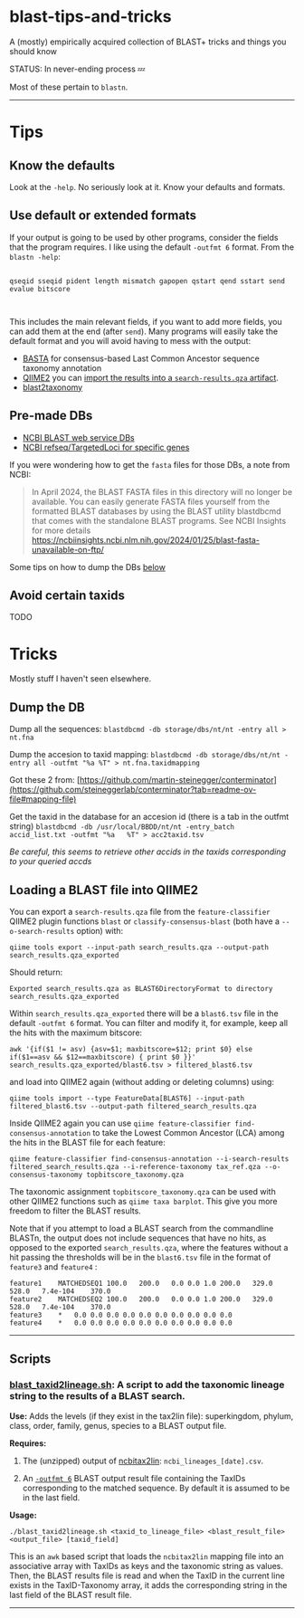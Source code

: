 # blast-tips-and-tricks
A (mostly) empirically acquired collection of BLAST+ tricks and things you should know

STATUS: In never-ending process 💤

Most of these pertain to `blastn`.

---

# Tips 

## Know the defaults

Look at the `-help`. No seriously look at it. Know your defaults and formats.

## Use default or extended formats

If your output is going to be used by other programs, consider the fields that the program requires. I like using the default `-outfmt 6` format. From the `blastn -help`:

```

qseqid sseqid pident length mismatch gapopen qstart qend sstart send evalue bitscore

 
```

This includes the main relevant fields, if you want to add more fields, you can add them at the end (after `send`). Many programs will easily take the default format and you will avoid having to mess with the output:

- [BASTA](https://github.com/timkahlke/BASTA) for consensus-based Last Common Ancestor sequence taxonomy annotation
- [QIIME2](https://docs.qiime2.org/) you can [import the results into a `search-results.qza` artifact](#loading-a-blast-file-into-qiime2).
- [blast2taxonomy](https://github.com/tmaruy/blast2taxonomy)

## Pre-made DBs

- [NCBI BLAST web service DBs](https://ftp.ncbi.nlm.nih.gov/blast/db/)
- [NCBI refseq/TargetedLoci for specific genes](https://ftp.ncbi.nlm.nih.gov/refseq/TargetedLoci/)

If you were wondering how to get the `fasta` files for those DBs, a note from NCBI:

> In April 2024, the BLAST FASTA files in this directory will no longer be
> available. You can easily generate FASTA files yourself from the formatted
>BLAST databases by using the BLAST utility blastdbcmd that comes with the
> standalone BLAST programs. See NCBI Insights for more details
> https://ncbiinsights.ncbi.nlm.nih.gov/2024/01/25/blast-fasta-unavailable-on-ftp/

Some tips on how to dump the DBs [below](#dump-the-db)


## Avoid certain taxids

TODO


# Tricks 

Mostly stuff I haven't seen elsewhere.

## Dump the DB

Dump all the sequences:
`blastdbcmd -db storage/dbs/nt/nt -entry all > nt.fna`

Dump the accesion to taxid mapping:
`blastdbcmd -db storage/dbs/nt/nt -entry all -outfmt "%a %T" > nt.fna.taxidmapping`

Got these 2 from: [https://github.com/martin-steinegger/conterminator](https://github.com/steineggerlab/conterminator?tab=readme-ov-file#mapping-file)

Get the taxid in the database for an accesion id (there is a tab in the outfmt string)
`blastdbcmd -db /usr/local/BBDD/nt/nt -entry_batch accid_list.txt -outfmt "%a   %T" > acc2taxid.tsv`

*Be careful, this seems to retrieve other accids in the taxids corresponding to your queried accds*

## Loading a BLAST file into QIIME2

You can export a `search-results.qza` file from the `feature-classifier` QIIME2 plugin functions `blast` or `classify-consensus-blast` (both have a `--o-search-results` option) with:

`qiime tools export --input-path search_results.qza --output-path search_results.qza_exported`

Should return:

`Exported search_results.qza as BLAST6DirectoryFormat to directory search_results.qza_exported`

Within  `search_results.qza_exported` there will be a `blast6.tsv` file in the default `-outfmt 6` format. You can filter and modify it, for example, keep all the hits with the maximum bitscore:

`awk '{if($1 != asv) {asv=$1; maxbitscore=$12; print $0} else if($1==asv && $12==maxbitscore) { print $0 }}' search_results.qza_exported/blast6.tsv > filtered_blast6.tsv`

and load into QIIME2 again (without adding or deleting columns) using:

`qiime tools import --type FeatureData[BLAST6] --input-path filtered_blast6.tsv --output-path filtered_search_results.qza`

Inside QIIME2 again you can use `qiime feature-classifier find-consensus-annotation` to take the Lowest Common Ancestor (LCA) among the hits in the BLAST file for each feature:

`qiime feature-classifier find-consensus-annotation --i-search-results filtered_search_results.qza --i-reference-taxonomy tax_ref.qza --o-consensus-taxonomy topbitscore_taxonomy.qza`

The taxonomic assignment `topbitscore_taxonomy.qza` can be used with other QIIME2 functions such as `qiime taxa barplot`. This give you more freedom to filter the BLAST results.

Note that if you attempt to load a BLAST search from the commandline BLASTn, the output does not include sequences that have no hits, as opposed to the exported `search_results.qza`, where the features without a hit passing the thresholds will be in the `blast6.tsv` file in the format of `feature3` and `feature4` :

```
feature1	MATCHEDSEQ1	100.0	200.0	0.0	0.0	1.0	200.0	329.0	528.0	7.4e-104	370.0
feature2	MATCHEDSEQ2	100.0	200.0	0.0	0.0	1.0	200.0	329.0	528.0	7.4e-104	370.0
feature3	*	0.0	0.0	0.0	0.0	0.0	0.0	0.0	0.0	0.0	0.0
feature4	*	0.0	0.0	0.0	0.0	0.0	0.0	0.0	0.0	0.0	0.0
```

---

## Scripts

### [blast_taxid2lineage.sh](blast_taxid2lineage.sh): A script to add the taxonomic lineage string to the results of a BLAST search.

**Use:** Adds the levels (if they exist in the tax2lin file): superkingdom, phylum, class, order, family, genus, species to a BLAST output file.

**Requires:**

1. The (unzipped) output of [ncbitax2lin](https://github.com/zyxue/ncbitax2lin): `ncbi_lineages_[date].csv`.

2. An [`-outfmt 6`](https://www.metagenomics.wiki/tools/blast/blastn-output-format-6) BLAST output result file containing the TaxIDs corresponding to the matched sequence. By default it is assumed to be in the last field.

**Usage:**

`./blast_taxid2lineage.sh <taxid_to_lineage_file> <blast_result_file> <output_file> [taxid_field]`

This is an `awk` based script that loads the `ncbitax2lin` mapping file into an associative array with TaxIDs as keys and the taxonomic string as values. Then, the BLAST results file is read and when the TaxID in the current line exists in the TaxID-Taxonomy array, it adds the corresponding string in the last field of the BLAST result file.

---
